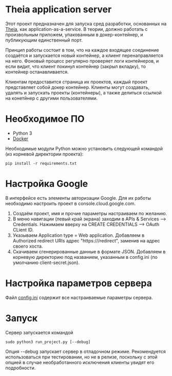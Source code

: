 # Theia application server

Этот проект предназначен для запуска сред разработки, основанных на [Theia](https://theia-ide.org/), как application-as-a-service. В теории, должно работать с произвольным приложем, упакованным в докер-контейнер, и публикующим единственный порт.

Принцип работы состоит в том, что на каждое входящее соединение создаётся и запускается новый контейнер, а клиент перенаправляется на него. Фоновый процесс регулярно проверяет логи контейнеров, и если видит, что клиент покинул контейнер (закрыл вкладку), то контейнер останавливается.

Клиентам предоставится страница их проектов, каждый проект представляет собой докер контейнер. Клиенты могут создавать, удалять и запускать проекты (контейнеры), а также делиться ссылкой на конетйнер с другими пользователями.

# Необходимое ПО

- Python 3
- [Docker](https://docs.docker.com/engine/install/)

Необходимые модули Python можно установить следующей командой (из корневой директории проекта):

    pip install -r requirements.txt

# Настройка Google

В интерфейсе есть элементы авторизации Google. Для их работы необходимо настроить проект в console.cloud.google.com.

1. Создаём проект, имя и прочие параметры настраиваем по желанию.
2. В меню навигации (левый край экрана) заходим в APIs & Services --> Credentials. Нажимаем вверху на CREATE CREDENTIALS --> OAuth CLient ID.
3. Указываем Application type = Web application. Добавляем в Authorized redirect URIs адрес "https://<host>/redirect", заменив <host> на адрес своего хоста.
4. Скачиваем сгенерированные данные в формате JSON. Добавляем в корневую директорию под названием, указанным в config.ini (по умолчанию client-secret.json).

# Настройка параметров сервера

Файл [config.ini](https://github.com/Goilee/RIDE-server/blob/4a31a5c23972b775c0237a7334b9b3bdfded33a8/config.ini) содержит все настраиваемые параметры сервера.

# Запуск

Сервер запускается командой

    sudo python3 run_project.py [--debug]
    
Опция --debug запускает сервер в отладочном режиме. Рекомендуется использоваться при тестировании, но не в релизе, поскольку с этой опцией в случае необработанного исключения клиенты увидят его подробности.
